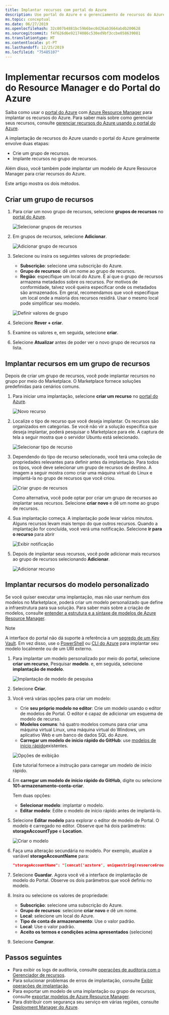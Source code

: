 ```yaml
---
title: Implantar recursos com portal do Azure
description: Use portal do Azure e o gerenciamento de recursos do Azure para implantar seus recursos em um grupo de recursos em sua assinatura.
ms.topic: conceptual
ms.date: 06/27/2019
ms.openlocfilehash: 32c807b4881bc59b6bec0d26ab3664abdb200628
ms.sourcegitcommit: f4f626d6e92174086c530ed9bf3ccbe058639081
ms.translationtype: MT
ms.contentlocale: pt-PT
ms.lasthandoff: 12/25/2019
ms.locfileid: "75485107"
---
```

# <a name="deploy-resources-with-resource-manager-templates-and-azure-portal"></a>Implementar recursos com modelos do Resource Manager e do Portal do Azure

Saiba como usar o [portal do Azure](https://portal.azure.com) com [Azure Resource Manager](overview.md) para implantar os recursos do Azure. Para saber mais sobre como gerenciar seus recursos, consulte [gerenciar recursos do Azure usando o portal do Azure](../management/manage-resources-portal.md).

A implantação de recursos do Azure usando o portal do Azure geralmente envolve duas etapas:

- Crie um grupo de recursos.
- Implante recursos no grupo de recursos.

Além disso, você também pode implantar um modelo de Azure Resource Manager para criar recursos do Azure.

Este artigo mostra os dois métodos.

## <a name="create-a-resource-group"></a>Criar um grupo de recursos

1. Para criar um novo grupo de recursos, selecione **grupos de recursos** no [portal do Azure](https://portal.azure.com).

   ![Selecionar grupos de recursos](./media/deploy-portal/select-resource-groups.png)

1. Em grupos de recursos, selecione **Adicionar**.

   ![Adicionar grupo de recursos](./media/deploy-portal/add-resource-group.png)

1. Selecione ou insira os seguintes valores de propriedade:

    - **Subscrição**: selecione uma subscrição do Azure.
    - **Grupo de recursos**: dê um nome ao grupo de recursos.
    - **Região**: especifique um local do Azure. É aí que o grupo de recursos armazena metadados sobre os recursos. Por motivos de conformidade, talvez você queira especificar onde os metadados são armazenados. Em geral, recomendamos que você especifique um local onde a maioria dos recursos residirá. Usar o mesmo local pode simplificar seu modelo.

   ![Definir valores de grupo](./media/deploy-portal/set-group-properties.png)

1. Selecione **Rever + criar**.
1. Examine os valores e, em seguida, selecione **criar**.
1. Selecione **Atualizar** antes de poder ver o novo grupo de recursos na lista.

## <a name="deploy-resources-to-a-resource-group"></a>Implantar recursos em um grupo de recursos

Depois de criar um grupo de recursos, você pode implantar recursos no grupo por meio do Marketplace. O Marketplace fornece soluções predefinidas para cenários comuns.

1. Para iniciar uma implantação, selecione **criar um recurso** no [portal do Azure](https://portal.azure.com).

   ![Novo recurso](./media/deploy-portal/new-resources.png)

1. Localize o tipo de recurso que você deseja implantar. Os recursos são organizados em categorias. Se você não vir a solução específica que deseja implantar, poderá pesquisar o Marketplace para ele. A captura de tela a seguir mostra que o servidor Ubuntu está selecionado.

   ![Selecionar tipo de recurso](./media/deploy-portal/select-resource-type.png)

1. Dependendo do tipo de recurso selecionado, você terá uma coleção de propriedades relevantes para definir antes da implantação. Para todos os tipos, você deve selecionar um grupo de recursos de destino. A imagem a seguir mostra como criar uma máquina virtual do Linux e implantá-la no grupo de recursos que você criou.

   ![Criar grupo de recursos](./media/deploy-portal/select-existing-group.png)

   Como alternativa, você pode optar por criar um grupo de recursos ao implantar seus recursos. Selecione **criar novo** e dê um nome ao grupo de recursos.

1. Sua implantação começa. A implantação pode levar vários minutos. Alguns recursos levam mais tempo do que outros recursos. Quando a implantação for concluída, você verá uma notificação. Selecione **ir para o recurso** para abrir

   ![Exibir notificação](./media/deploy-portal/view-notification.png)

1. Depois de implantar seus recursos, você pode adicionar mais recursos ao grupo de recursos selecionando **Adicionar**.

   ![Adicionar recurso](./media/deploy-portal/add-resource.png)

## <a name="deploy-resources-from-custom-template"></a>Implantar recursos do modelo personalizado

Se você quiser executar uma implantação, mas não usar nenhum dos modelos no Marketplace, poderá criar um modelo personalizado que define a infraestrutura para sua solução. Para saber mais sobre a criação de modelos, consulte [entender a estrutura e a sintaxe de modelos de Azure Resource Manager](template-syntax.md).

> [!NOTE]
> A interface do portal não dá suporte à referência a um [segredo de um Key Vault](key-vault-parameter.md). Em vez disso, use o [PowerShell](deploy-powershell.md) ou [CLI do Azure](deploy-cli.md) para implantar seu modelo localmente ou de um URI externo.

1. Para implantar um modelo personalizado por meio do portal, selecione **criar um recurso**, Pesquisar **modelo**. e, em seguida, selecione **implantação de modelo**.

   ![Implantação de modelo de pesquisa](./media/deploy-portal/search-template.png)

1. Selecione **Criar**.
1. Você verá várias opções para criar um modelo:

    - Crie **seu próprio modelo no editor**: Crie um modelo usando o editor de modelos de Portal.  O editor é capaz de adicionar um esquema de modelo de recurso.
    - **Modelos comuns**: há quatro modelos comuns para criar uma máquina virtual Linux, uma máquina virtual do Windows, um aplicativo Web e um banco de dados SQL do Azure.
    - **Carregar um modelo de início rápido do GitHub**: use [modelos de início rápido](https://azure.microsoft.com/resources/templates/)existentes.

   ![Opções de exibição](./media/deploy-portal/see-options.png)

    Este tutorial fornece a instrução para carregar um modelo de início rápido.

1. Em **carregar um modelo de início rápido do GitHub**, digite ou selecione **101-armazenamento-conta-criar**.

    Tem duas opções:

    - **Selecionar modelo**: implantar o modelo.
    - **Editar modelo**: Edite o modelo de início rápido antes de implantá-lo.

1. Selecione **Editar modelo** para explorar o editor de modelo de Portal. O modelo é carregado no editor. Observe que há dois parâmetros: **storageAccountType** e **Location**.

   ![Criar o modelo](./media/deploy-portal/show-json.png)

1. Faça uma alteração secundária no modelo. Por exemplo, atualize a variável **storageAccountName** para:

    ```json
    "storageAccountName": "[concat('azstore', uniquestring(resourceGroup().id))]"
    ```

1. Selecione **Guardar**. Agora você vê a interface de implantação de modelo do Portal. Observe os dois parâmetros que você definiu no modelo.
1. Insira ou selecione os valores de propriedade:

    - **Subscrição**: selecione uma subscrição do Azure.
    - **Grupo de recursos**: selecione **criar novo** e dê um nome.
    - **Local**: selecione um local do Azure.
    - **Tipo de conta de armazenamento**: Use o valor padrão.
    - **Local**: Use o valor padrão.
    - **Aceito os termos e condições acima apresentados** (selecione)

1. Selecione **Comprar**.

## <a name="next-steps"></a>Passos seguintes

- Para exibir os logs de auditoria, consulte [operações de auditoria com o Gerenciador de recursos](../management/view-activity-logs.md).
- Para solucionar problemas de erros de implantação, consulte [Exibir operações de implantação](deployment-history.md).
- Para exportar um modelo de uma implantação ou grupo de recursos, consulte [exportar modelos de Azure Resource Manager](export-template-portal.md).
- Para distribuir com segurança seu serviço em várias regiões, consulte [Deployment Manager do Azure](deployment-manager-overview.md).
